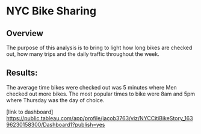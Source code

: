 # NYC Bike Sharing

## Overview
The purpose of this analysis is to bring to light how long bikes are checked out, how many trips and the daily traffic throughout the week.


## Results:

The average time bikes were checked out was 5 minutes where Men checked out more bikes.
The most popular times to bike were 8am and 5pm where Thursday was the day of choice. 

[link to dashboard] https://public.tableau.com/app/profile/jacob3763/viz/NYCCitiBikeStory_16396230158300/Dashboard1?publish=yes
